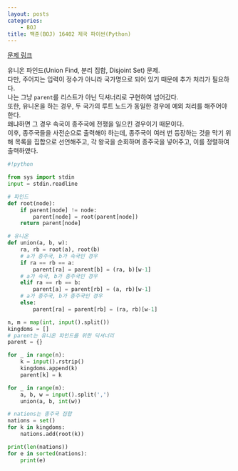 ```yaml
---
layout: posts
categories:
    - BOJ
title: 백준(BOJ) 16402 제국 파이썬(Python)
---
```


[문제 링크](https://www.acmicpc.net/problem/16402)

유니온 파인드(Union Find, 분리 집합, Disjoint Set) 문제.  
다만, 주어지는 입력이 정수가 아니라 국가명으로 되어 있기 때문에 추가 처리가 필요하다.  
나는 그냥 `parent`를 리스트가 아닌 딕셔너리로 구현하여 넘어갔다.  
또한, 유니온을 하는 경우, 두 국가의 루트 노드가 동일한 경우에 예외 처리를 해주어야 한다.  
왜냐하면 그 경우 속국이 종주국에 전쟁을 일으킨 경우이기 때문이다.  
이후, 종주국들을 사전순으로 출력해야 하는데, 종주국이 여러 번 등장하는 것을 막기 위해 목록을 집합으로 선언해주고, 각 왕국을 순회하며 종주국을 넣어주고, 이를 정렬하여 출력하였다.  


```python
#!python

from sys import stdin
input = stdin.readline

# 파인드
def root(node):
    if parent[node] != node:
        parent[node] = root(parent[node])
    return parent[node]

# 유니온
def union(a, b, w):
    ra, rb = root(a), root(b)
    # a가 종주국, b가 속국인 경우
    if ra == rb == a:
        parent[ra] = parent[b] = (ra, b)[w-1]
    # a가 속국, b가 종주국인 경우
    elif ra == rb == b:
        parent[a] = parent[rb] = (a, rb)[w-1]
    # a가 종주국, b가 종주국인 경우
    else:
        parent[ra] = parent[rb] = (ra, rb)[w-1]

n, m = map(int, input().split())
kingdoms = []
# parent는 유니온 파인드를 위한 딕셔너리
parent = {}

for _ in range(n):
    k = input().rstrip()
    kingdoms.append(k)
    parent[k] = k

for _ in range(m):
    a, b, w = input().split(',')
    union(a, b, int(w))

# nations는 종주국 집합
nations = set()
for k in kingdoms:
    nations.add(root(k))

print(len(nations))
for e in sorted(nations):
    print(e)

```
